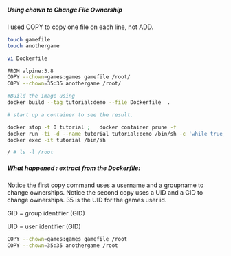 ##### Using chown to Change File Ownership

I used COPY to copy one file on each line, not ADD.
``````sh
touch gamefile
touch anothergame

vi Dockerfile

FROM alpine:3.8
COPY --chown=games:games gamefile /root/
COPY --chown=35:35 anothergame /root/

#Build the image using
docker build --tag tutorial:demo --file Dockerfile  .

# start up a container to see the result.

docker stop -t 0 tutorial ;   docker container prune -f  
docker run -ti -d --name tutorial tutorial:demo /bin/sh -c 'while true; do sleep 60; done'
docker exec -it tutorial /bin/sh

/ # ls -l /root
``````
##### What happened : extract from the Dockerfile:
Notice the first copy command uses a username and a groupname to change ownerships.
Notice the second copy uses a UID and a GID to change ownerships. 35 is the UID for the games user id.

GID = group identifier (GID)

UID = user identifier (GID)

``````sh
COPY --chown=games:games gamefile /root
COPY --chown=35:35 anothergame /root

``````
